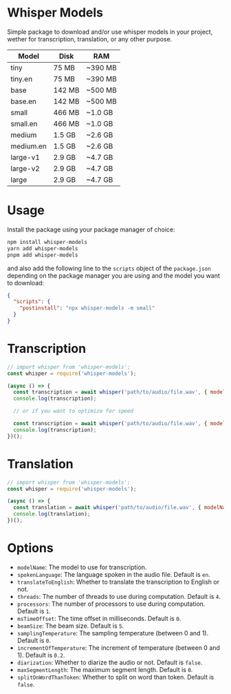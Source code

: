# Whisper Models
Simple package to download and/or use whisper models in your project, wether for transcription, translation, or any other purpose.

|   Model   |  Disk  |   RAM   |
|-----------|--------|---------|
| tiny      |  75 MB | ~390 MB |
| tiny.en   |  75 MB | ~390 MB |
| base      | 142 MB | ~500 MB |
| base.en   | 142 MB | ~500 MB |
| small     | 466 MB | ~1.0 GB |
| small.en  | 466 MB | ~1.0 GB |
| medium    | 1.5 GB | ~2.6 GB |
| medium.en | 1.5 GB | ~2.6 GB |
| large-v1  | 2.9 GB | ~4.7 GB |
| large-v2  | 2.9 GB | ~4.7 GB |
| large     | 2.9 GB | ~4.7 GB |

# Usage

Install the package using your package manager of choice:
```bash
npm install whisper-models
yarn add whisper-models
pnpm add whisper-models
```

and also add the following line to the `scripts` object of the `package.json` depending on the package manager you are using and the model you want to download:
```json
{
  "scripts": {
    "postinstall": "npx whisper-models -m small"
  }
}
```

# Transcription
```js
// import whisper from 'whisper-models';
const whisper = require('whisper-models');

(async () => {
  const transcription = await whisper('path/to/audio/file.wav', { modelName: 'tiny' });
  console.log(transcription);

  // or if you want to optimize for speed

  const transcription = await whisper('path/to/audio/file.wav', { modelName: 'tiny', spokenLanguage: 'en' });
  console.log(transcription);
})();
```

# Translation
```js
// import whisper from 'whisper-models';
const whisper = require('whisper-models');

(async () => {
  const translation = await whisper('path/to/audio/file.wav', { modelName: 'tiny', translateToEnglish: true });
  console.log(translation);
})();
```

# Options
- `modelName`: The model to use for transcription.
- `spokenLanguage`: The language spoken in the audio file. Default is `en`.
- `translateToEnglish`: Whether to translate the transcription to English or not.
- `threads`: The number of threads to use during computation. Default is `4`.
- `processors`: The number of processors to use during computation. Default is `1`.
- `msTimeOffset`: The time offset in milliseconds. Default is `0`.
- `beamSize`: The beam size. Default is `5`.
- `samplingTemperature`: The sampling temperature (between 0 and 1). Default is `0`.
- `incrementOfTemperature`: The increment of temperature (between 0 and 1). Default is `0.2`.
- `diarization`: Whether to diarize the audio or not. Default is `false`.
- `maxSegmentLength`: The maximum segment length. Default is `0`.
- `splitOnWordThanToken`: Whether to split on word than token. Default is `false`.
